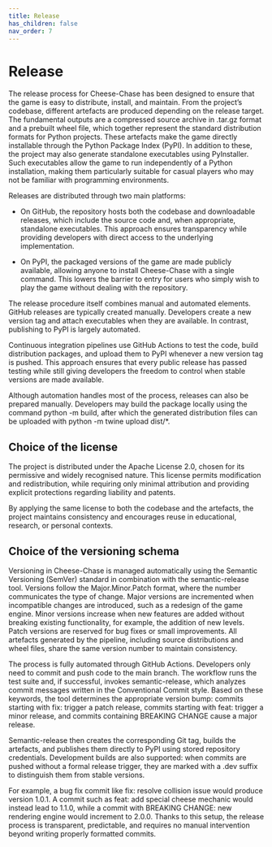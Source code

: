 ```yaml
---
title: Release
has_children: false
nav_order: 7
---
```


# Release

The release process for Cheese-Chase has been designed to ensure that the game is easy to distribute, install, and maintain. From the project’s codebase, different artefacts are produced depending on the release target. The fundamental outputs are a compressed source archive in .tar.gz format and a prebuilt wheel file, which together represent the standard distribution formats for Python projects. These artefacts make the game directly installable through the Python Package Index (PyPI). In addition to these, the project may also generate standalone executables using PyInstaller. Such executables allow the game to run independently of a Python installation, making them particularly suitable for casual players who may not be familiar with programming environments.

Releases are distributed through two main platforms:

- On GitHub, the repository hosts both the codebase and downloadable releases, which include the source code and, when appropriate, standalone executables. This approach ensures transparency while providing developers with direct access to the underlying implementation.
  
- On PyPI, the packaged versions of the game are made publicly available, allowing anyone to install Cheese-Chase with a single command. This lowers the barrier to entry for users who simply wish to play the game without dealing with the repository.

The release procedure itself combines manual and automated elements. GitHub releases are typically created manually. Developers create a new version tag and attach executables when they are available. In contrast, publishing to PyPI is largely automated. 

Continuous integration pipelines use GitHub Actions to test the code, build distribution packages, and upload them to PyPI whenever a new version tag is pushed. This approach ensures that every public release has passed testing while still giving developers the freedom to control when stable versions are made available.

Although automation handles most of the process, releases can also be prepared manually. Developers may build the package locally using the command python -m build, after which the generated distribution files can be uploaded with python -m twine upload dist/*.

## Choice of the license

The project is distributed under the Apache License 2.0, chosen for its permissive and widely recognised nature. This license permits modification and redistribution, while requiring only minimal attribution and providing explicit protections regarding liability and patents. 

By applying the same license to both the codebase and the artefacts, the project maintains consistency and encourages reuse in educational, research, or personal contexts.

## Choice of the versioning schema

Versioning in Cheese-Chase is managed automatically using the Semantic Versioning (SemVer) standard in combination with the semantic-release tool. Versions follow the Major.Minor.Patch format, where the number communicates the type of change. Major versions are incremented when incompatible changes are introduced, such as a redesign of the game engine. Minor versions increase when new features are added without breaking existing functionality, for example, the addition of new levels. Patch versions are reserved for bug fixes or small improvements. All artefacts generated by the pipeline, including source distributions and wheel files, share the same version number to maintain consistency.

The process is fully automated through GitHub Actions. Developers only need to commit and push code to the main branch. The workflow runs the test suite and, if successful, invokes semantic-release, which analyzes commit messages written in the Conventional Commit style. Based on these keywords, the tool determines the appropriate version bump: commits starting with fix: trigger a patch release, commits starting with feat: trigger a minor release, and commits containing BREAKING CHANGE cause a major release.

Semantic-release then creates the corresponding Git tag, builds the artefacts, and publishes them directly to PyPI using stored repository credentials. Development builds are also supported: when commits are pushed without a formal release trigger, they are marked with a .dev suffix to distinguish them from stable versions.

For example, a bug fix commit like fix: resolve collision issue would produce version 1.0.1. A commit such as feat: add special cheese mechanic would instead lead to 1.1.0, while a commit with BREAKING CHANGE: new rendering engine would increment to 2.0.0. Thanks to this setup, the release process is transparent, predictable, and requires no manual intervention beyond writing properly formatted commits.
